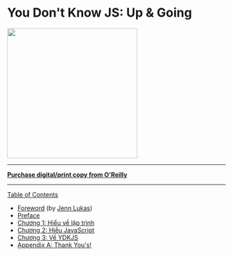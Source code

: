 # You Don't Know JS: Up & Going

<img src="cover.jpg" width="300">

-----

**[Purchase digital/print copy from O'Reilly](http://shop.oreilly.com/product/0636920039303.do)**

-----

[Table of Contents](toc.md)

* [Foreword](foreword.md) (by [Jenn Lukas](http://jennlukas.com))
* [Preface](../preface.md)
* [Chương 1: Hiểu về lập trình](ch1.md)
* [Chương  2: Hiểu  JavaScript](ch2.md)
* [Chương 3: Về YDKJS](ch3.md)
* [Appendix A: Thank You's!](apA.md)
